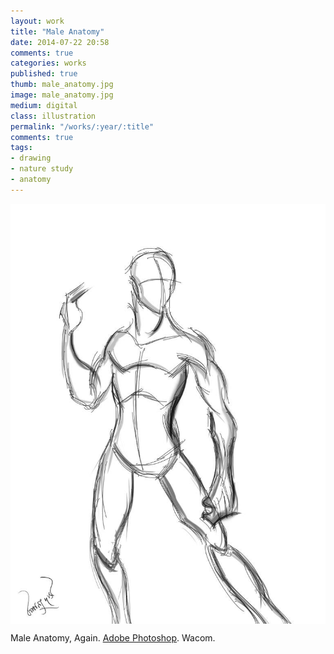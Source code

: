 ```yaml
---
layout: work
title: "Male Anatomy"
date: 2014-07-22 20:58
comments: true
categories: works
published: true
thumb: male_anatomy.jpg
image: male_anatomy.jpg
medium: digital
class: illustration
permalink: "/works/:year/:title"
comments: true
tags:
- drawing
- nature study
- anatomy
---
```

<img src="/images/works/male_anatomy.jpg" align="middle"/>

Male Anatomy, Again. [Adobe Photoshop](https://www.facebook.com/Photoshop). Wacom.